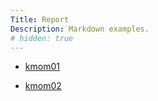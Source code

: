 ```yaml
---
Title: Report
Description: Markdown examples.
# hidden: true
---
```



* [kmom01](report/kmom01)

* [kmom02](report/kmom02)